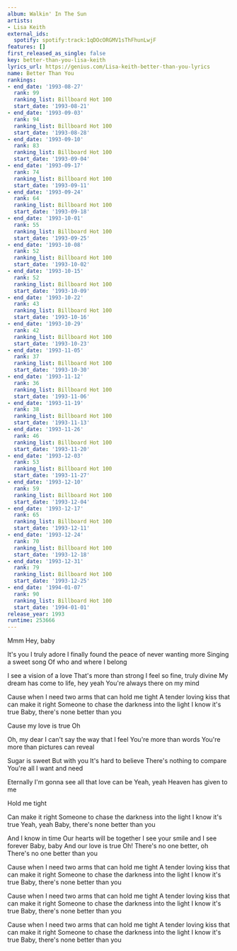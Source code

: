 ```yaml
---
album: Walkin' In The Sun
artists:
- Lisa Keith
external_ids:
  spotify: spotify:track:1qDOcORGMV1sThFhunLwjF
features: []
first_released_as_single: false
key: better-than-you-lisa-keith
lyrics_url: https://genius.com/Lisa-keith-better-than-you-lyrics
name: Better Than You
rankings:
- end_date: '1993-08-27'
  rank: 99
  ranking_list: Billboard Hot 100
  start_date: '1993-08-21'
- end_date: '1993-09-03'
  rank: 94
  ranking_list: Billboard Hot 100
  start_date: '1993-08-28'
- end_date: '1993-09-10'
  rank: 83
  ranking_list: Billboard Hot 100
  start_date: '1993-09-04'
- end_date: '1993-09-17'
  rank: 74
  ranking_list: Billboard Hot 100
  start_date: '1993-09-11'
- end_date: '1993-09-24'
  rank: 64
  ranking_list: Billboard Hot 100
  start_date: '1993-09-18'
- end_date: '1993-10-01'
  rank: 55
  ranking_list: Billboard Hot 100
  start_date: '1993-09-25'
- end_date: '1993-10-08'
  rank: 52
  ranking_list: Billboard Hot 100
  start_date: '1993-10-02'
- end_date: '1993-10-15'
  rank: 52
  ranking_list: Billboard Hot 100
  start_date: '1993-10-09'
- end_date: '1993-10-22'
  rank: 43
  ranking_list: Billboard Hot 100
  start_date: '1993-10-16'
- end_date: '1993-10-29'
  rank: 42
  ranking_list: Billboard Hot 100
  start_date: '1993-10-23'
- end_date: '1993-11-05'
  rank: 37
  ranking_list: Billboard Hot 100
  start_date: '1993-10-30'
- end_date: '1993-11-12'
  rank: 36
  ranking_list: Billboard Hot 100
  start_date: '1993-11-06'
- end_date: '1993-11-19'
  rank: 38
  ranking_list: Billboard Hot 100
  start_date: '1993-11-13'
- end_date: '1993-11-26'
  rank: 46
  ranking_list: Billboard Hot 100
  start_date: '1993-11-20'
- end_date: '1993-12-03'
  rank: 53
  ranking_list: Billboard Hot 100
  start_date: '1993-11-27'
- end_date: '1993-12-10'
  rank: 59
  ranking_list: Billboard Hot 100
  start_date: '1993-12-04'
- end_date: '1993-12-17'
  rank: 65
  ranking_list: Billboard Hot 100
  start_date: '1993-12-11'
- end_date: '1993-12-24'
  rank: 70
  ranking_list: Billboard Hot 100
  start_date: '1993-12-18'
- end_date: '1993-12-31'
  rank: 79
  ranking_list: Billboard Hot 100
  start_date: '1993-12-25'
- end_date: '1994-01-07'
  rank: 90
  ranking_list: Billboard Hot 100
  start_date: '1994-01-01'
release_year: 1993
runtime: 253666
---
```

Mmm
Hey, baby

It's you I truly adore
I finally found the peace of never wanting more
Singing a sweet song
Of who and where I belong

I see a vision of a love
That's more than strong
I feel so fine, truly divine
My dream has come to life, hey yeah
You're always there on my mind

Cause when I need two arms that can hold me tight
A tender loving kiss that can make it right
Someone to chase the darkness into the light
I know it's true
Baby, there's none better than you

Cause my love is true
Oh

Oh, my dear
I can't say the way that I feel
You're more than words
You're more than pictures can reveal

Sugar is sweet
But with you
It's hard to believe
There's nothing to compare
You're all I want and need

Eternally
I'm gonna see all that love can be
Yeah, yeah
Heaven has given to me

Hold me tight

Can make it right
Someone to chase the darkness into the light
I know it's true
Yeah, yeah
Baby, there's none better than you

And I know in time
Our hearts will be together
I see your smile and I see forever
Baby, baby
And our love is true
Oh!
There's no one better, oh
There's no one better than you

Cause when I need two arms that can hold me tight
A tender loving kiss that can make it right
Someone to chase the darkness into the light
I know it's true
Baby, there's none better than you

Cause when I need two arms that can hold me tight
A tender loving kiss that can make it right
Someone to chase the darkness into the light
I know it's true
Baby, there's none better than you

Cause when I need two arms that can hold me tight
A tender loving kiss that can make it right
Someone to chase the darkness into the light
I know it's true
Baby, there's none better than you
